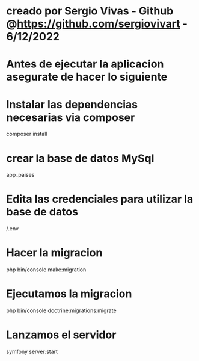 # creado por Sergio Vivas - Github @https://github.com/sergiovivart - 6/12/2022
# Antes de ejecutar la aplicacion asegurate de hacer lo siguiente

# Instalar las dependencias necesarias via composer
composer install

# crear la base de datos MySql
app_paises

# Edita las credenciales para utilizar la base de datos
/.env

# Hacer la migracion
php bin/console make:migration

# Ejecutamos la migracion
php bin/console doctrine:migrations:migrate

# Lanzamos el servidor
symfony server:start